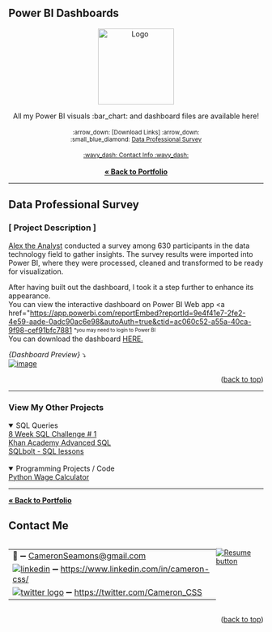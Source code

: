 <a name="readme-top"></a>
## Power BI Dashboards

<div align="center">

<img src="https://user-images.githubusercontent.com/121735588/216191041-36a243be-b02e-4616-94d5-e9a8ad635be7.png" alt="Logo" width="150" height="150">

  <p align="center">
    All my Power BI visuals :bar_chart: and dashboard files are available here!
    <br />
   <br><sup>:arrow_down: [Download Links] :arrow_down:
   <br> 
       :small_blue_diamond:
   <a href="https://github.com/CameronCSS/Data-Analysis/raw/main/Power-BI-Dashboards/Data%20Professional%20Survey/data%20survey%20results.pbix" target="_blank">Data Professional Survey</a></sup>
  <br>
  <br>
   <sub><a href="#Contact">:wavy_dash: Contact Info :wavy_dash:</a></sub>
<br>
    <br>
     <a href="https://github.com/CameronCSS/PersonalProjects/blob/main/README.md"><strong>« Back to Portfolio</strong></a>
  </p>
</div>

----

## Data Professional Survey

### [ Project Description ]

<a href="https://www.youtube.com/@AlexTheAnalyst">Alex the Analyst</a> conducted a survey among 630 participants in the data technology field to gather insights. The survey results were imported into Power BI, where they were processed, cleaned and transformed to be ready for visualization.

After having built out the dashboard, I took it a step further to enhance its appearance.
<br> You can view the interactive dashboard on Power BI Web app <a href="https://app.powerbi.com/reportEmbed?reportId=9e4f41e7-2fe2-4e59-aade-0adc90ac6e98&autoAuth=true&ctid=ac060c52-a55a-40ca-9f98-cef91bfc7881</a> <sub><sup> *you may need to login to Power BI </sup></sub>
<br>You can download the dashboard <a href="https://github.com/CameronCSS/Data-Analysis/raw/main/Power-BI-Dashboards/Data%20Professional%20Survey/data%20survey%20results.pbix">HERE.</a>
<br>


_{Dashboard Preview}_ :arrow_heading_down:
<br>
[![image](https://user-images.githubusercontent.com/121735588/216193131-73ca9f39-ed82-466a-8f45-4c33092e3e7f.png)](https://github.com/CameronCSS/Data-Analysis/raw/main/Power-BI-Dashboards/Data%20Professional%20Survey/data%20survey%20results.pbix)


<p align="right">(<a href="#readme-top">back to top</a>)</p>

----
### View My Other Projects
    
<details open>
  <summary>SQL Queries</summary>
<a href="https://github.com/CameronCSS/SQL-Queries/tree/main/8%20Week%20SQL%20Challenge%20%23%201" target="new">8 Week SQL Challenge # 1</a>
<br>
<a href="https://github.com/CameronCSS/SQL-Queries/tree/main/Khan%20Academy%20Advanced%20SQL" target="new">Khan Academy Advanced SQL</a>
<br>
<a href="https://github.com/CameronCSS/SQL-Queries/tree/main/SQLbolt%20-%20SQL%20lessons" target="new">SQLbolt - SQL lessons</a>
</details>
    
<br>
<details open>
<summary>Programming Projects / Code</summary>
<a href="https://github.com/CameronCSS/Programming-Languages/tree/main/Python%20Wage%20Calculator" target="new">Python Wage Calculator</a>
</details>

----

<a href="https://github.com/CameronCSS/PersonalProjects/blob/main/README.md"><strong>« Back to Portfolio</strong></a>

<a name="Contact"></a> 

## Contact Me

<div style="display: flex;">
  <table style="flex: 1;">
  
||
| --- |
| :e-mail: :heavy_minus_sign: CameronSeamons@gmail.com |
| <a href="https://www.linkedin.com/in/cameron-css/">![linkedin](https://user-images.githubusercontent.com/121735588/215363352-ad51a5e1-0de8-48be-8ceb-28c610e5d34d.png)</a> :heavy_minus_sign: https://www.linkedin.com/in/cameron-css/|
| <a href="https://twitter.com/Cameron_CSS">![twitter logo](https://user-images.githubusercontent.com/121735588/215363444-e4b080b6-e122-49cb-8b41-601dab6e10eb.png)</a> :heavy_minus_sign: https://twitter.com/Cameron_CSS |

  </table>
  <p style="margin-left: auto;">
    <a href="https://drive.google.com/file/d/19vkbf2HjEpXpxndWYa4A6Dyt6gsnGv73/view?usp=sharing" target="_blank" rel="noopener noreferrer">
      <img src="https://user-images.githubusercontent.com/121735588/215364205-abdfc0ac-53db-4733-8d43-b57c1bafb802.png" alt="Resume button">
    </a>
  </p>
</div>

<p align="right">(<a href="#readme-top">back to top</a>)</p>
